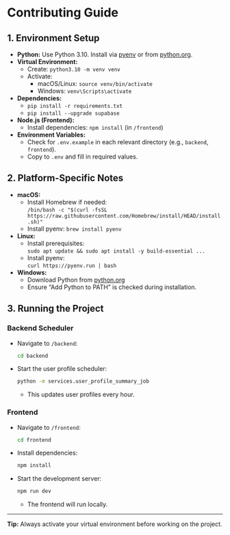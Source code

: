 # Contributing Guide

## 1. Environment Setup

- **Python:** Use Python 3.10. Install via [pyenv](https://github.com/pyenv/pyenv) or from [python.org](https://www.python.org/downloads/release/python-31013/).
- **Virtual Environment:**  
  - Create: `python3.10 -m venv venv`  
  - Activate:  
    - macOS/Linux: `source venv/bin/activate`  
    - Windows: `venv\Scripts\activate`
- **Dependencies:**  
  - `pip install -r requirements.txt`  
  - `pip install --upgrade supabase`
- **Node.js (Frontend):**  
  - Install dependencies: `npm install` (in `/frontend`)
- **Environment Variables:**  
  - Check for `.env.example` in each relevant directory (e.g., `backend`, `frontend`).
  - Copy to `.env` and fill in required values.

## 2. Platform-Specific Notes

- **macOS:**  
  - Install Homebrew if needed:  
    `/bin/bash -c "$(curl -fsSL https://raw.githubusercontent.com/Homebrew/install/HEAD/install.sh)"`
  - Install pyenv: `brew install pyenv`
- **Linux:**  
  - Install prerequisites:  
    `sudo apt update && sudo apt install -y build-essential ...`
  - Install pyenv:  
    `curl https://pyenv.run | bash`
- **Windows:**  
  - Download Python from [python.org](https://www.python.org/downloads/release/python-31013/)  
  - Ensure “Add Python to PATH” is checked during installation.

## 3. Running the Project

### Backend Scheduler

- Navigate to `/backend`:
  ```sh
  cd backend
  ```
- Start the user profile scheduler:
  ```sh
  python -m services.user_profile_summary_job
  ```
  - This updates user profiles every hour.

### Frontend

- Navigate to `/frontend`:
  ```sh
  cd frontend
  ```
- Install dependencies:
  ```sh
  npm install
  ```
- Start the development server:
  ```sh
  npm run dev
  ```
  - The frontend will run locally.

---

**Tip:** Always activate your virtual environment before working on the project.